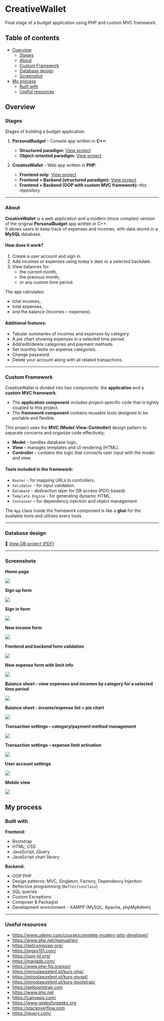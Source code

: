# CreativeWallet

Final stage of a budget application using PHP and custom MVC framework.

## Table of contents

- [Overview](#overview)
  - [Stages](#stages)
  - [About](#about)
  - [Custom Framework](#custom-framework)
  - [Database design](#database-design)
  - [Screenshot](#screenshot)
- [My process](#my-process)
  - [Built with](#built-with)
  - [Useful resources](#useful-resources)

## Overview

### Stages

Stages of building a budget application:

1. **PersonalBudget** - Console app written in **C++**:

   - **Structured paradigm:** [View project](https://github.com/mateusz-przybyla/PersonalBudget_Structured)
   - **Object-oriented paradigm:** [View project](https://github.com/mateusz-przybyla/PersonalBudget_ObjectOriented)

2. **CreativeWallet** – Web app written in **PHP**:
   - **Frontend only:** [View project](https://github.com/mateusz-przybyla/CreativeWallet_FE)
   - **Frontend + Backend (structured paradigm):** [View project](https://github.com/mateusz-przybyla/CreativeWallet_FE_BE)
   - **Frontend + Backend (OOP with custom MVC framework):** _this repository_

---

### About

**CreativeWallet** is a web application and a modern (more complex) version of the original **PersonalBudget** app written in C++.  
It allows users to keep track of expenses and incomes, with data stored in a **MySQL** database.

#### How does it work?

1. Create a user account and sign in.
2. Add incomes or expenses using today's date or a selected backdate.
3. View balances for:
   - the current month,
   - the previous month,
   - or any custom time period.

The app calculates:

- total incomes,
- total expenses,
- and the balance (incomes – expenses).

#### Additional features:

- Tabular summaries of incomes and expenses by category.
- A pie chart showing expenses in a selected time period.
- Add/edit/delete categories and payment methods.
- Set monthly limits on expense categories.
- Change password.
- Delete your account along with all related transactions.

---

### Custom Framework

CreativeWallet is divided into two components: the **application** and a **custom MVC framework**.

- The **application component** includes project-specific code that is tightly coupled to this project.
- The **framework component** contains reusable tools designed to be portable and flexible.

This project uses the **MVC (Model-View-Controller)** design pattern to separate concerns and organize code effectively:

- **Model** – handles database logic.
- **View** – manages templates and UI rendering (HTML).
- **Controller** – contains the logic that connects user input with the model and view.

#### Tools included in the framework:

- `Router` - for mapping URLs to controllers.
- `Validator` - for input validation.
- `Database` - abstraction layer for DB access (PDO-based).
- `Template Engine` - for generating dynamic HTML.
- `Container` – for dependency injection and object management.

The `App` class inside the framework component is like a **glue** for the available tools and utilizes every tools.

---

### Database design

📄 [View DB project (PDF)](https://github.com/mateusz-przybyla/CreativeWallet_FE_BE/blob/main/DB_project.pdf)

---

### Screenshots

**Home page**

![](/readme/home.jpg)

**Sign up form**

![](/readme/sign-up.jpg)

**Sign in form**

![](/readme/sign-in.jpg)

**New income form**

![](/readme/add-income.jpg)

**Frontend and backend form validation**

![](/readme/form-validation.jpg)

**New expense form with limit info**

![](/readme/add-expense.jpg)

**Balance sheet – view expenses and incomes by category for a selected time period**

![](/readme/show-balance1.jpg)

**Balance sheet - income/expense list + pie chart**

![](/readme/show-balance2.jpg)

**Transaction settings – category/payment method management**

![](/readme/transaction-settings.jpg)

**Transaction settings – expense limit activation**

![](/readme/expense-limit-activation.jpg)

**User account settings**

![](/readme/user-account-settings.jpg)

**Mobile view**

![](/readme/mobile.jpg)

## My process

### Built with

**Frontend:**

- Bootstrap
- HTML, CSS
- JavaScript, jQuery
- JavaScript chart library

**Backend:**

- OOP PHP
- Design patterns: MVC, Singleton, Factory, Dependency Injection
- Reflective programming (`ReflectionClass`)
- SQL queries
- Custom Exceptions
- Composer & Packagist
- Development environment - XAMPP (MySQL, Apache, phpMyAdmin)

---

### Useful resources

- https://www.udemy.com/course/complete-modern-php-developer/
- https://www.php.net/manual/en/
- https://getcomposer.org/
- https://regex101.com/
- https://json-ld.org/
- https://mariadb.com/
- https://www.php-fig.org/psr/
- https://miroslawzelent.pl/kurs-php/
- https://miroslawzelent.pl/kurs-mysql/
- https://miroslawzelent.pl/kurs-bootstrap/
- https://getbootstrap.com
- https://www.php.net
- https://canvasjs.com/
- https://www.geeksforgeeks.org
- https://stackoverflow.com
- https://jquery.com/

